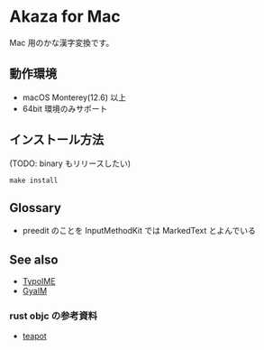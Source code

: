 # Akaza for Mac

Mac 用のかな漢字変換です。

## 動作環境

 * macOS Monterey(12.6) 以上
 * 64bit 環境のみサポート

## インストール方法

(TODO: binary もリリースしたい)

    make install

## Glossary

 * preedit のことを InputMethodKit では MarkedText とよんでいる

## See also

 * [TypoIME](https://github.com/toshi-pono/TypoIME)
 * [GyaIM](https://masui.github.io/GyaimMotion/)

### rust objc の参考資料

 * [teapot](https://github.com/not-fl3/teapot/blob/415c9ce4c1128cda819539c97423906f3ffd2a0e/glutin/src/api/ios/delegate.rs)

